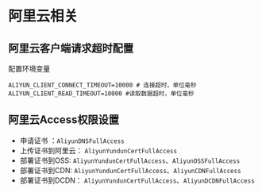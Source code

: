 # 阿里云相关


## 阿里云客户端请求超时配置

配置环境变量
```shell
ALIYUN_CLIENT_CONNECT_TIMEOUT=10000 # 连接超时，单位毫秒
ALIYUN_CLIENT_READ_TIMEOUT=10000 #读取数据超时，单位毫秒

```


## 阿里云Access权限设置


* 申请证书 ：`AliyunDNSFullAccess`
* 上传证书到阿里云： `AliyunYundunCertFullAccess`
* 部署证书到OSS: `AliyunYundunCertFullAccess`、`AliyunOSSFullAccess`
* 部署证书到CDN: `AliyunYundunCertFullAccess`、`AliyunCDNFullAccess`
* 部署证书到DCDN： `AliyunYundunCertFullAccess`、`AliyunDCDNFullAccess`